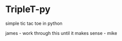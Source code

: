 TripleT-py
==========

simple tic tac toe in python

james - work through this until it makes sense - mike
